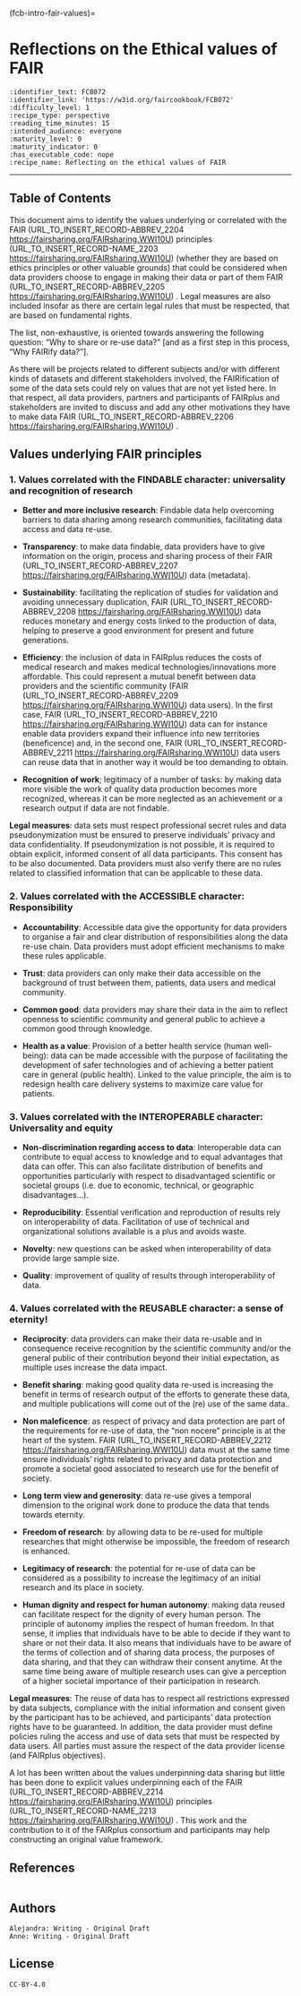 (fcb-intro-fair-values)=
# Reflections on the Ethical values of FAIR



````{panels_fairplus}
:identifier_text: FCB072
:identifier_link: 'https://w3id.org/faircookbook/FCB072'
:difficulty_level: 1
:recipe_type: perspective
:reading_time_minutes: 15
:intended_audience: everyone 
:maturity_level: 0  
:maturity_indicator: 0
:has_executable_code: nope
:recipe_name: Reflecting on the ethical values of FAIR
````

---

## Table of Contents
<!-- 1. [Main FAIRification Objectives](#Main%20FAIRification%20Objectives)

2. [License](#License) -->

This document aims to identify the values underlying or correlated with the FAIR (URL_TO_INSERT_RECORD-ABBREV_2204 https://fairsharing.org/FAIRsharing.WWI10U)  principles (URL_TO_INSERT_RECORD-NAME_2203 https://fairsharing.org/FAIRsharing.WWI10U)  (whether they are based on ethics principles or other valuable grounds) that could be considered when data providers choose to engage in making their data or part of them FAIR (URL_TO_INSERT_RECORD-ABBREV_2205 https://fairsharing.org/FAIRsharing.WWI10U) . Legal measures are also included insofar as there are certain legal rules that must be respected, that are based on fundamental rights.

The list, non-exhaustive, is oriented towards answering the following question: “Why to share or re-use data?” [and as a first step in this process, “Why FAIRify data?”]. 

As there will be projects related to different subjects and/or with different kinds of datasets and different stakeholders involved, the FAIRification of some of the data sets could rely on values that are not yet listed here. In that respect, all data providers, partners and participants of FAIRplus and stakeholders are invited to discuss and add any other motivations they have to make data FAIR (URL_TO_INSERT_RECORD-ABBREV_2206 https://fairsharing.org/FAIRsharing.WWI10U) . 



## Values underlying FAIR principles


### 1. Values correlated with the FINDABLE character: universality and recognition of research


- **Better and more inclusive research**: Findable data help overcoming barriers to data sharing among research communities, facilitating data access and data re-use. 

- **Transparency**: to make data findable, data providers have to give information on the origin, process and sharing process of their FAIR (URL_TO_INSERT_RECORD-ABBREV_2207 https://fairsharing.org/FAIRsharing.WWI10U)  data (metadata).  

- **Sustainability**: facilitating the replication of studies for validation and avoiding unnecessary duplication, FAIR (URL_TO_INSERT_RECORD-ABBREV_2208 https://fairsharing.org/FAIRsharing.WWI10U)  data reduces monetary and energy costs linked to the production of data, helping to preserve a good environment for present and future generations. 

- **Efficiency**: the inclusion of data in FAIRplus reduces the costs of medical research and makes medical technologies/innovations more affordable. This could represent a mutual benefit between data providers and the scientific community (FAIR (URL_TO_INSERT_RECORD-ABBREV_2209 https://fairsharing.org/FAIRsharing.WWI10U)  data users). In the first case, FAIR (URL_TO_INSERT_RECORD-ABBREV_2210 https://fairsharing.org/FAIRsharing.WWI10U)  data can for instance enable data providers expand their influence into new territories (beneficence) and, in the second one, FAIR (URL_TO_INSERT_RECORD-ABBREV_2211 https://fairsharing.org/FAIRsharing.WWI10U)  data users can reuse data that in another way it would be too demanding to obtain.  

- **Recognition of work**; legitimacy of a number of tasks: by making data more visible the work of quality data production becomes more recognized, whereas it can be more neglected as an achievement or a research output if data are not findable.


**Legal measures**: data sets must respect professional secret rules and data pseudonymization must be ensured to preserve individuals’ privacy and data confidentiality. If pseudonymization is not possible, it is required to obtain explicit, informed consent of all data participants. This consent has to be also documented. Data providers must also verify there are no rules related to classified information that can be applicable to these data.   



### 2. Values correlated with the ACCESSIBLE character: Responsibility


- **Accountability**:  Accessible data give the opportunity for data providers to organise a fair and clear distribution of responsibilities along the data re-use chain. Data providers must adopt efficient mechanisms to make these rules applicable.

- **Trust**: data providers can only make their data accessible on the background of trust between them, patients, data users and medical community.  

- **Common good**: data providers may share their data in the aim to reflect openness to scientific community and general public to achieve a common good through knowledge. 

- **Health as a value**: Provision of a better health service (human well-being): data can be made accessible with the purpose of facilitating the development of safer technologies and of achieving a better patient care in general (public health). Linked to the value principle, the aim is to redesign health care delivery systems to maximize care value for patients.




### 3. Values correlated with the INTEROPERABLE character: Universality and equity


- **Non-discrimination regarding access to data**: Interoperable data can contribute to equal access to knowledge and to equal advantages that data can offer. This can also facilitate distribution of benefits and opportunities particularly with respect to disadvantaged scientific or societal groups (i.e. due to economic, technical, or geographic disadvantages…). 

- **Reproducibility**: Essential verification and reproduction of results rely on interoperability of data. Facilitation of use of technical and organizational solutions available is a plus and avoids waste. 

- **Novelty**: new questions can be asked when interoperability of data provide large sample size.

- **Quality**: improvement of quality of results through interoperability of data. 


### 4.  Values correlated with the REUSABLE character: a sense of eternity!


- **Reciprocity**: data providers can make their data re-usable and in consequence receive recognition by the scientific community and/or the general public of their contribution beyond their initial expectation, as multiple uses increase the data impact. 

- **Benefit sharing**: making good quality data re-used is increasing the benefit in terms of research output of the efforts to generate these data, and multiple publications will come out of the (re) use of the same data..

- **Non maleficence**: as respect of privacy and data protection are part of the requirements for re-use of data, the “non nocere” principle is at the heart of the system. FAIR (URL_TO_INSERT_RECORD-ABBREV_2212 https://fairsharing.org/FAIRsharing.WWI10U)  data must at the same time ensure individuals’ rights related to privacy and data protection and promote a societal good associated to research use for the benefit of society. 

- **Long term view and generosity**: data re-use gives a temporal dimension to the original work done to produce the data that tends towards eternity.

- **Freedom of research**: by allowing data to be re-used for multiple researches that might otherwise be impossible, the freedom of research is enhanced.

- **Legitimacy of research**: the potential for re-use of data can be considered as a possibility to increase the legitimacy of an initial research and its place in society.

- **Human dignity and respect for human autonomy**: making data reused can facilitate respect for the dignity of every human person. The principle of autonomy implies the respect of human freedom. In that sense, it implies that individuals have to be able to decide if they want to share or not their data. It also means that individuals have to be aware of the terms of collection and of sharing data process, the purposes of data sharing, and that they can withdraw their consent anytime. At the same time being aware of multiple research uses can give a perception of a higher societal importance of their participation in research. 


**Legal measures**: The reuse of data has to respect all restrictions expressed by data subjects, compliance with the initial information and consent given by the participant has to be achieved, and participants’ data protection rights have to be guaranteed. In addition, the data provider must define policies ruling the access and use of data sets that must be respected by data users. All parties must assure the respect of the data provider license (and FAIRplus objectives). 
 

A lot has been written about the values underpinning data sharing but little has been done to explicit values underpinning each of the FAIR (URL_TO_INSERT_RECORD-ABBREV_2214 https://fairsharing.org/FAIRsharing.WWI10U)  principles (URL_TO_INSERT_RECORD-NAME_2213 https://fairsharing.org/FAIRsharing.WWI10U) . This work and the contribution to it of the FAIRplus consortium and participants may help constructing an original value framework.


## References

````{dropdown} **Reference**
````

## Authors

````{authors_fairplus}
Alejandra: Writing - Original Draft
Anne: Writing - Original Draft
````


## License

````{license_fairplus}
CC-BY-4.0
````


